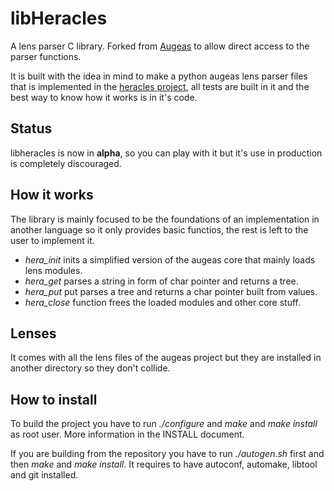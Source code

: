 libHeracles
===========

A lens parser C library. Forked from [Augeas](http://augeas.net) to allow 
direct access to the parser functions.

It is built with the idea in mind to make a python augeas lens parser files
that is implemented in the [heracles project](https://github.com/llou/heracles),
all tests are built in it and the best way to know how it works is in it's code.

Status
------
libheracles is now in **alpha**, so you can play with it but it's use in production
is completely discouraged.


How it works
------------
The library is mainly focused to be the foundations of an implementation
in another language so it only provides basic functios, the rest is left
to the user to implement it.

* *hera_init* inits a simplified version of the augeas core that mainly loads 
lens modules. 
* *hera_get* parses a string in form of char pointer and returns a tree.
* *hera_put* put parses a tree and returns a char pointer built from values.
* *hera_close* function frees the loaded modules and other core stuff.


Lenses
------
It comes with all the lens files of the augeas project but they are installed
in another directory so they don't collide.

How to install
--------------
To build the project you have to run *./configure* and *make* and *make install*
as root user. More information in the INSTALL document.

If you are building from the repository you have to run *./autogen.sh* first and
then *make* and *make install*. It requires to have autoconf, automake, libtool and
git installed.

